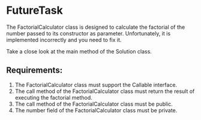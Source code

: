 # FutureTask

The FactorialCalculator class is designed to calculate the factorial of the number passed to its constructor as
parameter. Unfortunately, it is implemented incorrectly and you need to fix it.

Take a close look at the main method of the Solution class.


## Requirements:
1. The FactorialCalculator class must support the Callable interface.
2. The call method of the FactorialCalculator class must return the result of executing the factorial method.
3. The call method of the FactorialCalculator class must be public.
4. The number field of the FactorialCalculator class must be private.